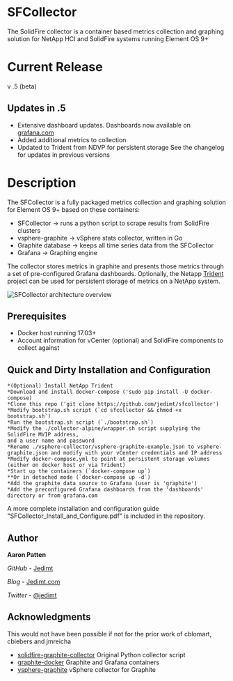 # SFCollector

The SolidFire collector is a container based metrics collection and graphing solution for NetApp HCI and SolidFire systems running Element OS 9+

# Current Release
v .5 (beta)

## Updates in .5
* Extensive dashboard updates. Dashboards now available on [grafana.com](https://grafana.com/dashboards?search=HCI)
* Added additional metrics to collection
* Updated to Trident from NDVP for persistent storage 
See the changelog for updates in previous versions

# Description
The SFCollector is a fully packaged metrics collection and graphing solution for Element OS 9+ based on these containers: 
* SFCollector -> runs a python script to scrape results from SolidFire clusters 
* vsphere-graphite -> vSphere stats collector, written in Go
* Graphite database -> keeps all time series data from the SFCollector
* Grafana -> Graphing engine

The collector stores metrics in graphite and presents those metrics through a set of pre-configured Grafana dashboards.  Optionally, the Netapp [Trident](https://netapp.io/2018/01/26/one-container-integration/) project can be used for persistent storage of metrics on a NetApp system.

![SFCollector architecture overview](http://www.jedimt.com/wp-content/uploads/2017/09/sfcollector-overview.jpeg)

## Prerequisites
* Docker host running 17.03+ 
* Account information for vCenter (optional) and SolidFire components to collect against 

## Quick and Dirty Installation and Configuration

```
*(Optional) Install NetApp Trident
*Download and install docker-compose ('sudo pip install -U docker-compose)
*Clone this repo ('git clone https://github.com/jedimt/sfcollector')
*Modify bootstrap.sh script (`cd sfcollector && chmod +x bootstrap.sh`)
*Run the bootstrap.sh script (`./bootstrap.sh`)
*Modify the ./collector-alpine/wrapper.sh script supplying the SolidFire MVIP address,
and a user name and password
*Rename ./vsphere-collector/vsphere-graphite-example.json to vsphere-graphite.json and modify with your vCenter credentials and IP address 
*Modify docker-compose.yml to point at persistent storage volumes (either on docker host or via Trident)  
*Start up the containers (`docker-compose up`)
**Or in detached mode (`docker-compose up -d`)
*Add the graphite data source to Grafana (user is 'graphite')
*Add the preconfigured Grafana dashboards from the 'dashboards' directory or from grafana.com
```

A more complete installation and configuration guide "SFCollector_Install_and_Configure.pdf" is included in the repository.

## Author

**Aaron Patten**

*GitHub* - [Jedimt](https://github.com/jedimt)

*Blog* - [Jedimt.com](http://jedimt.com)

*Twitter* - [@jedimt](https://twitter.com/jedimt)

## Acknowledgments

This would not have been possible if not for the prior work of cblomart, cbiebers and jmreicha
* [solidfire-graphite-collector](https://github.com/cbiebers/solidfire-graphite-collector) Original Python collector script 
* [graphite-docker](https://github.com/jmreicha/graphite-docker) Graphite and Grafana containers
* [vsphere-graphite](https://github.com/cblomart/vsphere-graphite) vSphere collector for Graphite
